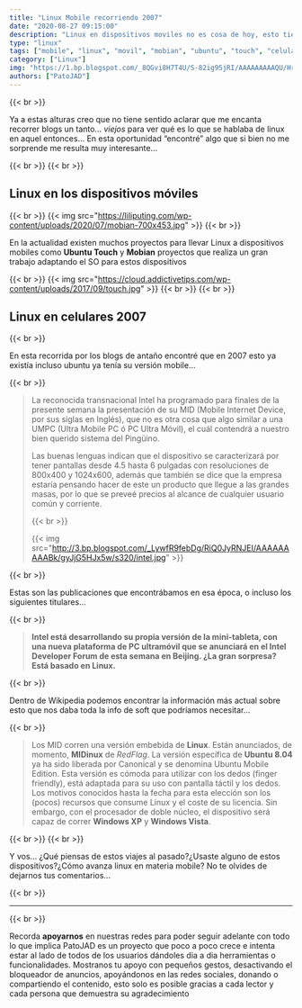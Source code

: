 ```yaml
---
title: "Linux Mobile recorriendo 2007"
date: "2020-08-27 09:15:00"
description: "Linux en dispositivos moviles no es cosa de hoy, esto tiene mucho tiempo y queremos ver su estatus en 2007"
type: "linux"
tags: ["mobile", "linux", "movil", "mobian", "ubuntu", "touch", "celulares","mid","umpc","redflag","midinux","2007"]
category: ["Linux"]
img: "https://1.bp.blogspot.com/_8QGvi8H7T4U/S-82ig95jRI/AAAAAAAAAQU/HrKte7njkrk/s1600/mid.jpg"
authors: ["PatoJAD"]
---
```


{{< br >}}

Ya a estas alturas creo que no tiene sentido aclarar que me encanta recorrer blogs un tanto… *viejos* para ver qué es lo que se hablaba de linux en aquel entonces… En esta oportunidad “encontré” algo que si bien no me sorprende me resulta muy interesante…

{{< br >}}
{{< br >}}

## Linux en los dispositivos móviles

{{< br >}}
{{< img src="https://liliputing.com/wp-content/uploads/2020/07/mobian-700x453.jpg" >}}
{{< br >}}

En la actualidad existen muchos proyectos para llevar Linux a dispositivos mobiles como **Ubuntu Touch** y **Mobian** proyectos que realiza un gran trabajo adaptando el SO para estos dispositivos

{{< br >}}
{{< img src="https://cloud.addictivetips.com/wp-content/uploads/2017/09/touch.jpg" >}}
{{< br >}}
{{< br >}}

## Linux en celulares 2007

{{< br >}}

En esta recorrida por los blogs de antaño encontré que en 2007 esto ya existía incluso ubuntu ya tenía su versión mobile…

{{< br >}}

> La reconocida transnacional Intel ha programado para finales de la presente semana la presentación de su MID (Mobile Internet Device, por sus siglas en Inglés), que no es otra cosa que algo similar a una UMPC (Ultra Mobile PC ó PC Ultra Móvil), el cuál contendrá a nuestro bien querido sistema del Pingüino.
>
> Las buenas lenguas indican que el dispositivo se caracterizará por tener pantallas desde 4.5 hasta 6 pulgadas con resoluciones de 800x400 y 1024x600, además que también se dice que la empresa estaría pensando hacer de este un producto que llegue a las grandes masas, por lo que se preveé precios al alcance de cualquier usuario común y corriente.
>
> {{< br >}}
>
> {{< img src="http://3.bp.blogspot.com/_LywfR9febDg/RiQ0JyRNJEI/AAAAAAAAABk/gyJjG5HJx5w/s320/intel.jpg" >}}

{{< br >}}

Estas son las publicaciones que encontrábamos en esa época, o incluso los siguientes titulares…

{{< br >}}

> **Intel está desarrollando su propia versión de la mini-tableta, con una nueva plataforma de PC ultramóvil que se anunciará en el Intel Developer Forum de esta semana en Beijing. ¿La gran sorpresa? Está basado en Linux.**

{{< br >}}

Dentro de Wikipedia podemos encontrar la información más actual sobre esto que nos daba toda la info de soft que podríamos necesitar…

{{< br >}}

>Los MID corren una versión embebida de **Linux**. Están anunciados, de momento, **MIDinux** de *RedFlag*. La versión específica de **Ubuntu 8.04** ya ha sido liberada por Canonical y se denomina Ubuntu Mobile Edition. Esta versión es cómoda para utilizar con los dedos (finger friendly), está adaptada para su uso con pantalla táctil y los dedos. Los motivos conocidos hasta la fecha para esta elección son los (pocos) recursos que consume Linux y el coste de su licencia. Sin embargo, con el procesador de doble núcleo, el dispositivo será capaz de correr **Windows XP** y **Windows Vista**.

{{< br >}}
{{< br >}}

Y vos... ¿Qué piensas de estos viajes al pasado?¿Usaste alguno de estos dispositivos?¿Cómo avanza linux en materia mobile? No te olvides de dejarnos tus comentarios...

{{< br >}}

---

{{< br >}}

Recorda **apoyarnos** en nuestras redes para poder seguir adelante con todo lo que implica PatoJAD es un proyecto que poco a poco crece e intenta estar al lado de todos de los usuarios dándoles dia a dia herramientas o funcionalidades. Mostranos tu apoyo con pequeños gestos, desactivando el bloqueador de anuncios, apoyándonos en las redes sociales, donando o compartiendo el contenido, esto solo es posible gracias a cada lector y cada persona que demuestra su agradecimiento
